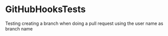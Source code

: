 # GitHubHooksTests
Testing creating a branch when doing a pull request  using the user name as branch name
